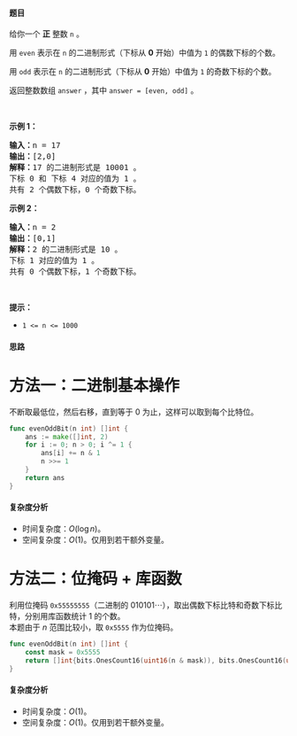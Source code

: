 #### 题目  

<p>给你一个 <strong>正</strong> 整数 <code>n</code> 。</p>

<p>用 <code>even</code> 表示在 <code>n</code> 的二进制形式（下标从 <strong>0</strong> 开始）中值为 <code>1</code> 的偶数下标的个数。</p>

<p>用 <code>odd</code> 表示在 <code>n</code> 的二进制形式（下标从 <strong>0</strong> 开始）中值为 <code>1</code> 的奇数下标的个数。</p>

<p>返回整数数组<em> </em><code>answer</code><em> </em>，其中<em> </em><code>answer = [even, odd]</code> 。</p>

<p> </p>

<p><strong>示例 1：</strong></p>

<pre><strong>输入：</strong>n = 17
<strong>输出：</strong>[2,0]
<strong>解释：</strong>17 的二进制形式是 10001 。 
下标 0 和 下标 4 对应的值为 1 。 
共有 2 个偶数下标，0 个奇数下标。
</pre>

<p><strong>示例 2：</strong></p>

<pre><strong>输入：</strong>n = 2
<strong>输出：</strong>[0,1]
<strong>解释：</strong>2 的二进制形式是 10 。 
下标 1 对应的值为 1 。 
共有 0 个偶数下标，1 个奇数下标。
</pre>

<p> </p>

<p><strong>提示：</strong></p>

<ul>
	<li><code>1 &lt;= n &lt;= 1000</code></li>
</ul>
 
#### 思路  

# 方法一：二进制基本操作

不断取最低位，然后右移，直到等于 $0$ 为止，这样可以取到每个比特位。

```go 
func evenOddBit(n int) []int {
	ans := make([]int, 2)
	for i := 0; n > 0; i ^= 1 {
		ans[i] += n & 1
		n >>= 1
	}
	return ans
}
```

#### 复杂度分析  

- 时间复杂度：$O(\log n)$。
- 空间复杂度：$O(1)$。仅用到若干额外变量。

# 方法二：位掩码 + 库函数

利用位掩码 `0x55555555`（二进制的 $010101\cdots$），取出偶数下标比特和奇数下标比特，分别用库函数统计 $1$ 的个数。  
本题由于 $n$ 范围比较小，取 `0x5555` 作为位掩码。

```go  
func evenOddBit(n int) []int {
	const mask = 0x5555
	return []int{bits.OnesCount16(uint16(n & mask)), bits.OnesCount16(uint16(n & (mask >> 1)))}
}
```

#### 复杂度分析

- 时间复杂度：$O(1)$。
- 空间复杂度：$O(1)$。仅用到若干额外变量。